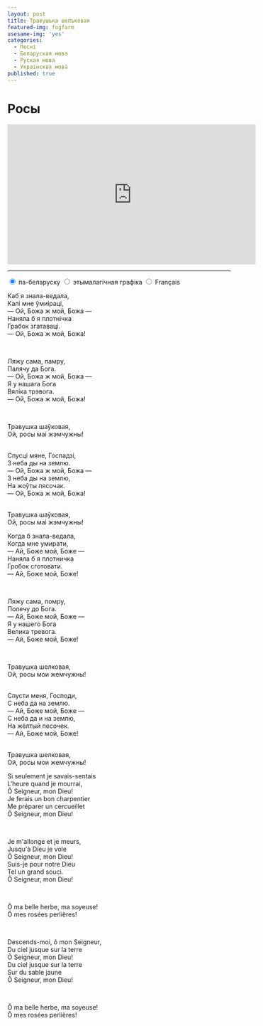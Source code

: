 ```yaml
---
layout: post
title: Травушъка шелъковая
featured-img: fogfarm
usesame-img: 'yes'
categories:
  - Песні
  - Беларуская мова
  - Руская мова
  - Украінская мова
published: true
---
```


# Росы


<iframe width="560" height="315" src="https://www.youtube.com/embed/DlKhBpTPz2Y" frameborder="0" allow="accelerometer; autoplay; encrypted-media; gyroscope; picture-in-picture" allowfullscreen></iframe>



<hr>


<div class="tabset">
  <!-- Tab 1 -->
  <input type="radio" name="tabset" id="tab1" aria-controls="bel" checked>
  <label for="tab1">па-беларуску</label>
  <!-- Tab 2 -->
  <input type="radio" name="tabset" id="tab2" aria-controls="etym">
  <label for="tab2">этымалагічная графіка</label>
  <!-- Tab 3 -->
  <input type="radio" name="tabset" id="tab3" aria-controls="fra">
  <label for="tab3">Français</label>
  
  <div class="tab-panels">
    <section id="bel" class="tab-panel">

Каб я знала-ведала,<br>
Калі мне ўмиіраці,<br>
— Ой, Божа ж мой, Божа —<br>
Наняла б я плотнічка<br>
Грабок згатаваці.<br>
— Ой, Божа ж мой, Божа!<br>

<br>

Ляжу сама, памру,<br>
Палячу да Бога.<br>
— Ой, Божа ж мой, Божа —<br>
Я у нашага Бога<br>
Вяліка трэвога.<br>
— Ой, Божа ж мой, Божа!<br>

<br>

Травушка шаўковая,<br>
Ой, росы маі жэмчужны!<br>

<br>
Спусці мяне, Госпадзі,<br>
З неба ды на землю.<br>
— Ой, Божа ж мой, Божа —<br>
З неба ды на землю,<br>
На жоўты пясочак.<br>
— Ой, Божа ж мой, Божа!<br>

<br>

Травушка шаўковая,<br>
Ой, росы маі жэмчужны!<br>
    </section>
      <section id="etym" class="tab-panel">

Когда б знала-ведала,<br>
Когда мне умирати,<br>
— Ай, Боже мой, Боже —<br>
Наняла б я плотничка<br>
Гробок сготовати.<br>
— Ай, Боже мой, Боже!<br>

<br>

Ляжу сама, помру,<br>
Полечу до Бога.<br>
— Ай, Боже мой, Боже —<br>
Я у нашего Бога<br>
Велика тревога.<br>
— Ай, Боже мой, Боже!<br>

<br>

Травушка шелковая,<br>
Ой, росы мои жемчужны!<br>

<br>
Спусти меня, Господи,<br>
С неба да на землю.<br>
— Ай, Боже мой, Боже —<br>
С неба да и на землю,<br>
На жёлтый песочек.<br>
— Ай, Боже мой, Боже!<br>

<br>

Травушка шелковая,<br>
Ой, росы мои жемчужны!<br>

</section>

<section id="fra" class="tab-panel">




Si seulement je savais-sentais<br>
L'heure quand je mourrai,<br>
Ô Seigneur, mon Dieu\!<br>
Je ferais un bon charpentier<br>
Me préparer un cercueillet<br>
Ô Seigneur, mon Dieu\!<br>

<br>

Je m'allonge et je meurs,<br>
Jusqu'à Dieu je vole<br>
Ô Seigneur, mon Dieu\!<br>
Suis-je pour notre Dieu<br>
Tel un grand souci.<br>
Ô Seigneur, mon Dieu\!<br>


<br>

Ô ma belle herbe, ma soyeuse\!<br>
Ô mes rosées perlières\!<br>

<br>

Descends-moi, ô mon Seigneur,<br>
Du ciel jusque sur la terre<br>
Ô Seigneur, mon Dieu\!<br>
Du ciel jusque sur la terre<br>
Sur du sable jaune<br>
Ô Seigneur, mon Dieu\!<br>

<br>

Ô ma belle herbe, ma soyeuse\!<br>
Ô mes rosées perlières\!<br>


</section>
  </div>
  
</div>
